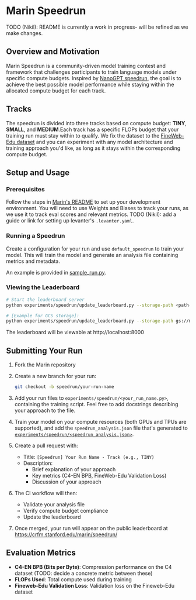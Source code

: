 # Marin Speedrun

TODO (Nikil): README is currently a work in progress- will be refined as we make changes.

## Overview and Motivation

Marin Speedrun is a community-driven model training contest and framework that challenges participants to train language models under specific compute budgets. Inspired by [NanoGPT speedrun](https://github.com/KellerJordan/modded-nanogpt), the goal is to achieve the best possible model performance while staying within the allocated compute budget for each track.

## Tracks

The speedrun is divided into three tracks based on compute budget: **TINY**, **SMALL**, and **MEDIUM**.Each track has a specific FLOPs budget that your training run must stay within to qualify. We fix the dataset to the [FineWeb-Edu dataset](https://huggingface.co/datasets/HuggingFaceFW/fineweb-edu) and you can experiment with any model architecture and training approach you'd like, as long as it stays within the corresponding compute budget.

## Setup and Usage

### Prerequisites
Follow the steps in [Marin's README](../../README.md) to set up your development environment. You will need to use Weights and Biases to track your runs, as we use it to track eval scores and relevant metrics. TODO (Nikil): add a guide or link for setting up levanter's `.levanter.yaml`.

### Running a Speedrun
Create a configuration for your run and use `default_speedrun` to train your model. This will train the model and generate an analysis file containing metrics and metadata.

An example is provided in [sample_run.py](experiments/speedrun/sample_run.py).

### Viewing the Leaderboard

```bash
# Start the leaderboard server
python experiments/speedrun/update_leaderboard.py --storage-path <path-to-run-directory>

# [Example for GCS storage]:
python experiments/speedrun/update_leaderboard.py --storage-path gs://marin-us-central2/checkpoints/speedrun
```

The leaderboard will be viewable at http://localhost:8000

## Submitting Your Run

1. Fork the Marin repository

2. Create a new branch for your run:
   ```bash
   git checkout -b speedrun/your-run-name
   ```

3. Add your run files to `experiments/speedrun/<your_run_name.py>`, containing the training script. Feel free to add docstrings describing your approach to the file.

4. Train your model on your compute resources (both GPUs and TPUs are supported), and add the `speedrun_analysis.json` file that's generated to [`experiments/speedrun/<speedrun_analysis.json>`](data/runs.json).

5. Create a pull request with:
   - Title: `[Speedrun] Your Run Name - Track (e.g., TINY)`
   - Description:
     - Brief explanation of your approach
     - Key metrics (C4-EN BPB, FineWeb-Edu Validation Loss)
     - Discussion of your approach

6. The CI workflow will then:
   - Validate your analysis file
   - Verify compute budget compliance
   - Update the leaderboard

7. Once merged, your run will appear on the public leaderboard at https://crfm.stanford.edu/marin/speedrun/

## Evaluation Metrics

- **C4-EN BPB (Bits per Byte)**: Compression performance on the C4 dataset (TODO: decide a concrete metric between these)
- **FLOPs Used**: Total compute used during training
- **Fineweb-Edu Validation Loss**: Validation loss on the Fineweb-Edu dataset

